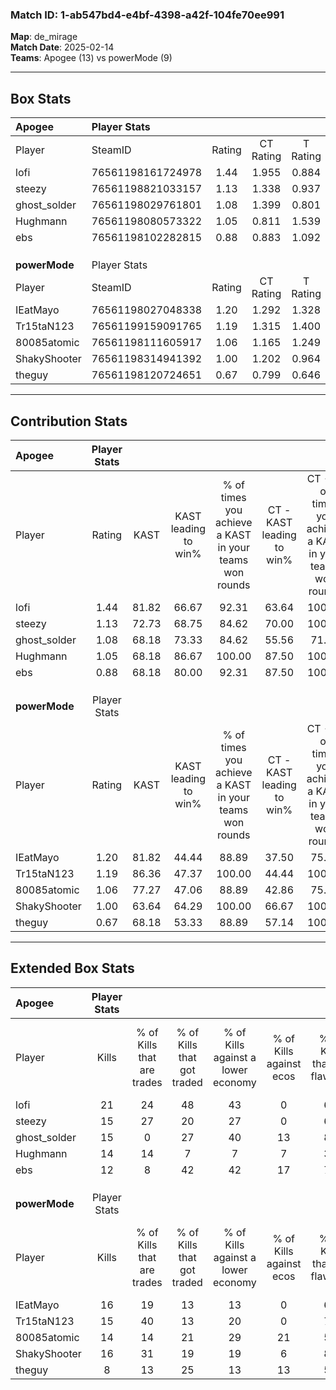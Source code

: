 ### Match ID: 1-ab547bd4-e4bf-4398-a42f-104fe70ee991  
**Map**: de_mirage  
**Match Date**: 2025-02-14  
**Teams**: Apogee (13) vs powerMode (9)  

---  

## Box Stats  

| **Apogee**    | Player Stats      |        |           |          |       |      |       |         |        |      |     |
| :- | :- | :-: | :-: | :-: | :-: | :-: | :-: | :-: | :-: | :-: | :-: |
| Player        | SteamID           | Rating | CT Rating | T Rating | KAST  | ADR  | Kills | Assists | Deaths | K/D  | HS% |
| lofi          | 76561198161724978 |  1.44  |   1.955   |  0.884   | 81.82 | 87.9 |  21   |    4    |   14   | 1.50 | 66  |
| steezy        | 76561198821033157 |  1.13  |   1.338   |  0.937   | 72.73 | 75.6 |  15   |    5    |   13   | 1.15 | 80  |
| ghost_solder  | 76561198029761801 |  1.08  |   1.399   |  0.801   | 68.18 | 64.8 |  15   |    3    |   12   | 1.25 | 20  |
| Hughmann      | 76561198080573322 |  1.05  |   0.811   |  1.539   | 68.18 | 86.4 |  14   |    5    |   15   | 0.93 | 64  |
| ebs           | 76561198102282815 |  0.88  |   0.883   |  1.092   | 68.18 | 61.3 |  12   |    4    |   15   | 0.80 | 58  |
|               |                   |        |           |          |       |      |       |         |        |      |     |
|               |                   |        |           |          |       |      |       |         |        |      |     |
|               |                   |        |           |          |       |      |       |         |        |      |     |
| **powerMode** | Player Stats      |        |           |          |       |      |       |         |        |      |     |
| Player        | SteamID           | Rating | CT Rating | T Rating | KAST  | ADR  | Kills | Assists | Deaths | K/D  | HS% |
| IEatMayo      | 76561198027048338 |  1.20  |   1.292   |  1.328   | 81.82 | 79.8 |  16   |    4    |   15   | 1.07 | 50  |
| Tr15taN123    | 76561199159091765 |  1.19  |   1.315   |  1.400   | 86.36 | 83.1 |  15   |    7    |   16   | 0.94 | 80  |
| 80085atomic   | 76561198111605917 |  1.06  |   1.165   |  1.249   | 77.27 | 68.3 |  14   |    2    |   14   | 1.00 | 71  |
| ShakyShooter  | 76561198314941392 |  1.00  |   1.202   |  0.964   | 63.64 | 70.0 |  16   |    1    |   16   | 1.00 | 37  |
| theguy        | 76561198120724651 |  0.67  |   0.799   |  0.646   | 68.18 | 52.3 |   8   |    3    |   16   | 0.50 | 50  |
---  

## Contribution Stats  

| **Apogee**    | Player Stats |       |                      |                                                        |                           |                                                             |                          |                                                            |
| :- | :-: | :-: | :-: | :-: | :-: | :-: | :-: | :-: |
| Player        |    Rating    | KAST  | KAST leading to win% | % of times you achieve a KAST in your teams won rounds | CT - KAST leading to win% | CT - % of times you achieve a KAST in your teams won rounds | T - KAST leading to win% | T - % of times you achieve a KAST in your teams won rounds |
| lofi          |     1.44     | 81.82 |        66.67         |                         92.31                          |           63.64           |                           100.00                            |          71.43           |                           83.33                            |
| steezy        |     1.13     | 72.73 |        68.75         |                         84.62                          |           70.00           |                           100.00                            |          66.67           |                           66.67                            |
| ghost_solder  |     1.08     | 68.18 |        73.33         |                         84.62                          |           55.56           |                            71.43                            |          100.00          |                           100.00                           |
| Hughmann      |     1.05     | 68.18 |        86.67         |                         100.00                         |           87.50           |                           100.00                            |          85.71           |                           100.00                           |
| ebs           |     0.88     | 68.18 |        80.00         |                         92.31                          |           87.50           |                           100.00                            |          71.43           |                           83.33                            |
|               |              |       |                      |                                                        |                           |                                                             |                          |                                                            |
|               |              |       |                      |                                                        |                           |                                                             |                          |                                                            |
|               |              |       |                      |                                                        |                           |                                                             |                          |                                                            |
| **powerMode** | Player Stats |       |                      |                                                        |                           |                                                             |                          |                                                            |
| Player        |    Rating    | KAST  | KAST leading to win% | % of times you achieve a KAST in your teams won rounds | CT - KAST leading to win% | CT - % of times you achieve a KAST in your teams won rounds | T - KAST leading to win% | T - % of times you achieve a KAST in your teams won rounds |
| IEatMayo      |     1.20     | 81.82 |        44.44         |                         88.89                          |           37.50           |                            75.00                            |          50.00           |                           100.00                           |
| Tr15taN123    |     1.19     | 86.36 |        47.37         |                         100.00                         |           44.44           |                           100.00                            |          50.00           |                           100.00                           |
| 80085atomic   |     1.06     | 77.27 |        47.06         |                         88.89                          |           42.86           |                            75.00                            |          50.00           |                           100.00                           |
| ShakyShooter  |     1.00     | 63.64 |        64.29         |                         100.00                         |           66.67           |                           100.00                            |          62.50           |                           100.00                           |
| theguy        |     0.67     | 68.18 |        53.33         |                         88.89                          |           57.14           |                           100.00                            |          50.00           |                           80.00                            |
---  

## Extended Box Stats  

| **Apogee**    | Player Stats |                            |                            |                                    |                         |                              |                                 |        |                             |                                     |                          |                               |                            |
| :- | :-: | :-: | :-: | :-: | :-: | :-: | :-: | :-: | :-: | :-: | :-: | :-: | :-: |
| Player        |    Kills     | % of Kills that are trades | % of Kills that got traded | % of Kills against a lower economy | % of Kills against ecos | % of Kills that are flawless | % of Kills that are close duels | Deaths | % of Deaths that get traded | % of Deaths against a lower economy | % of Deaths against ecos | % of Deaths that are flawless | % of Deaths that are close |
| lofi          |      21      |             24             |             48             |                 43                 |            0            |              62              |                0                |   14   |              7              |                 21                  |            0             |              71               |             7              |
| steezy        |      15      |             27             |             20             |                 27                 |            0            |              60              |               13                |   13   |              8              |                 31                  |            8             |              46               |             0              |
| ghost_solder  |      15      |             0              |             27             |                 40                 |           13            |              80              |                0                |   12   |             17              |                 25                  |            0             |              83               |             0              |
| Hughmann      |      14      |             14             |             7              |                 7                  |            7            |              36              |                7                |   15   |             27              |                 27                  |            7             |              47               |             7              |
| ebs           |      12      |             8              |             42             |                 42                 |           17            |              75              |                0                |   15   |             27              |                 27                  |            0             |              80               |             0              |
|               |              |                            |                            |                                    |                         |                              |                                 |        |                             |                                     |                          |                               |                            |
|               |              |                            |                            |                                    |                         |                              |                                 |        |                             |                                     |                          |                               |                            |
|               |              |                            |                            |                                    |                         |                              |                                 |        |                             |                                     |                          |                               |                            |
| **powerMode** | Player Stats |                            |                            |                                    |                         |                              |                                 |        |                             |                                     |                          |                               |                            |
| Player        |    Kills     | % of Kills that are trades | % of Kills that got traded | % of Kills against a lower economy | % of Kills against ecos | % of Kills that are flawless | % of Kills that are close duels | Deaths | % of Deaths that get traded | % of Deaths against a lower economy | % of Deaths against ecos | % of Deaths that are flawless | % of Deaths that are close |
| IEatMayo      |      16      |             19             |             13             |                 13                 |            0            |              63              |                0                |   15   |             33              |                 13                  |            7             |              53               |             7              |
| Tr15taN123    |      15      |             40             |             13             |                 20                 |            0            |              73              |                0                |   16   |             44              |                 13                  |            0             |              63               |             0              |
| 80085atomic   |      14      |             14             |             21             |                 29                 |           21            |              50              |                0                |   14   |             43              |                 14                  |            0             |              86               |             7              |
| ShakyShooter  |      16      |             31             |             19             |                 19                 |            6            |              81              |                0                |   16   |             19              |                 13                  |            0             |              69               |             6              |
| theguy        |      8       |             13             |             25             |                 13                 |           13            |              50              |               25                |   16   |             13              |                 13                  |            0             |              50               |             0              |
